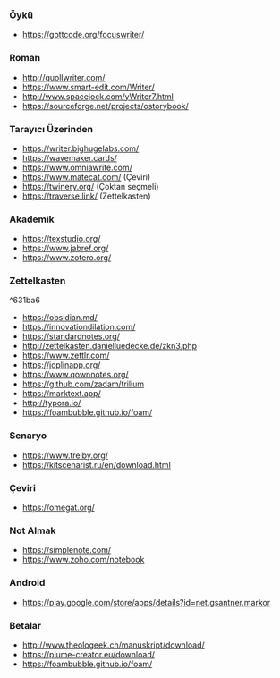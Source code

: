 
### Öykü
- https://gottcode.org/focuswriter/
### Roman
- http://quollwriter.com/
- https://www.smart-edit.com/Writer/
- http://www.spacejock.com/yWriter7.html
- https://sourceforge.net/projects/ostorybook/
### Tarayıcı Üzerinden
- https://writer.bighugelabs.com/
- https://wavemaker.cards/
- https://www.omniawrite.com/
- https://www.matecat.com/ (Çeviri)
- https://twinery.org/ (Çoktan seçmeli)
- https://traverse.link/ (Zettelkasten)
### Akademik
- https://texstudio.org/
- https://www.jabref.org/
- https://www.zotero.org/

### Zettelkasten
^631ba6
- https://obsidian.md/
- https://innovationdilation.com/
- https://standardnotes.org/
- http://zettelkasten.danielluedecke.de/zkn3.php
- https://www.zettlr.com/
- https://joplinapp.org/
- https://www.qownnotes.org/
- https://github.com/zadam/trilium
- https://marktext.app/
- http://typora.io/
- https://foambubble.github.io/foam/
### Senaryo
- https://www.trelby.org/
- https://kitscenarist.ru/en/download.html
### Çeviri
- https://omegat.org/
### Not Almak
- https://simplenote.com/
- https://www.zoho.com/notebook
### Android
- https://play.google.com/store/apps/details?id=net.gsantner.markor
### Betalar
- http://www.theologeek.ch/manuskript/download/
- https://plume-creator.eu/download/
- https://foambubble.github.io/foam/